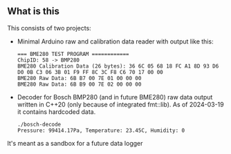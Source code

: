 ## What is this

This consists of two projects:

* Minimal Arduino raw and calibration data reader with output like this:
  ```
  === BME280 TEST PROGRAM ============
  ChipID: 58 -> BMP280
  BME280 Calibration Data (26 bytes): 36 6C 05 68 18 FC A1 8D 93 D6 D0 0B C3 06 3B 01 F9 FF 8C 3C F8 C6 70 17 00 00 
  BME280 Raw Data: 6B B7 00 7E 01 00 00 00 
  BME280 Raw Data: 6B B9 00 7E 02 00 00 00 
  ```  
* Decoder for Bosch BMP280 (and in future BME280) raw data output written in C++20 (only because of integrated fmt::lib).
  As of 2024-03-19 it contains hardcoded data.
  ```
  ./bosch-decode 
  Pressure: 99414.17Pa, Temperature: 23.45C, Humidity: 0
  ```
  
It's meant as a sandbox for a future data logger

